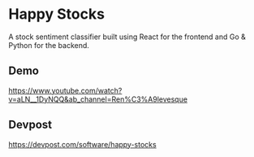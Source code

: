 # Happy Stocks

A stock sentiment classifier built using React for the frontend and Go & Python for the backend.

## Demo

https://www.youtube.com/watch?v=aLN__1DyNQQ&ab_channel=Ren%C3%A9levesque

## Devpost

https://devpost.com/software/happy-stocks
